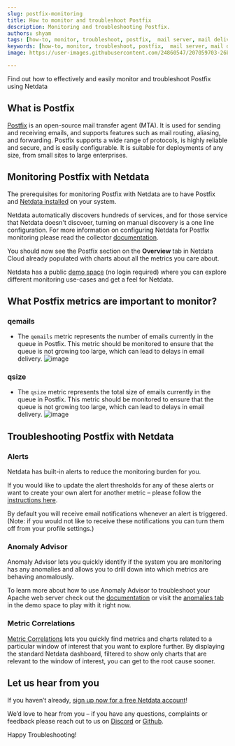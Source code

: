 ```yaml
---
slug: postfix-monitoring
title: How to monitor and troubleshoot Postfix
description: Monitoring and troubleshooting Postfix.
authors: shyam
tags: [how-to, monitor, troubleshoot, postfix,  mail server, mail delivery, smtp mail server, mail delivery, SMTP]
keywords: [how-to, monitor, troubleshoot, postfix,  mail server, mail delivery, smtp mail server, mail delivery, SMTP]
image: https://user-images.githubusercontent.com/24860547/207059703-26b133ce-571c-429e-8b56-95b802e4ed16.png

---
```


Find out how to effectively and easily monitor and troubleshoot Postfix using Netdata

<!--truncate-->
## What is Postfix

[Postfix](https://www.postfix.org/) is an open-source mail transfer agent (MTA). It is used for sending and receiving emails, and supports features such as mail routing, aliasing, and forwarding. Postfix supports a wide range of protocols, is highly reliable and secure, and is easily configurable. It is suitable for deployments of any size, from small sites to large enterprises.

## Monitoring Postfix with Netdata

The prerequisites for monitoring Postfix with Netdata are to have Postfix and [Netdata installed](https://learn.netdata.cloud/docs/cloud/get-started) on your system. 

Netdata automatically discovers hundreds of services, and for those service that Netdata doesn't discvoer, turning on manual discovery is a one line configuration. For more information on configuring Netdata for Postfix monitoring please read the collector [documentation](https://learn.netdata.cloud/docs/agent/collectors/python.d.plugin/postfix).

You should now see the Postfix section on the **Overview** tab in Netdata Cloud already populated with charts about all the metrics you care about.

Netdata has a public [demo space](https://app.netdata.cloud/spaces/netdata-demo) (no login required) where you can explore different monitoring use-cases and get a feel for Netdata.

## What Postfix metrics are important to monitor?

### qemails
 - The <code>qemails</code> metric represents the number of emails currently in the queue in Postfix. This metric should be monitored to ensure that the queue is not growing too large, which can lead to delays in email delivery.
![image](https://user-images.githubusercontent.com/24860547/207016300-e26f91ec-d483-4b4f-a750-9c47f1d69e80.png)

### qsize
 - The <code>qsize</code> metric represents the total size of emails currently in the queue in Postfix. This metric should be monitored to ensure that the queue is not growing too large, which can lead to delays in email delivery.
![image](https://user-images.githubusercontent.com/24860547/207016351-86ac7034-0304-4f29-abff-8a3271101c01.png)

## Troubleshooting Postfix with Netdata

### Alerts
Netdata has built-in alerts to reduce the monitoring burden for you. 

If you would like to update the alert thresholds for any of these alerts or want to create your own alert for another metric – please follow the [instructions here](https://learn.netdata.cloud/docs/monitor/configure-alarms).

By default you will receive email notifications whenever an alert is triggered. (Note: if you would not like to receive these notifications you can turn them off from your profile settings.)

### Anomaly Advisor
Anomaly Advisor lets you quickly identify if the system you are monitoring has any anomalies and allows you to drill down into which metrics are behaving anomalously.

To learn more about how to use Anomaly Advisor to troubleshoot your Apache web server check out the [documentation](https://learn.netdata.cloud/docs/cloud/insights/anomaly-advisor) or visit the [anomalies tab](https://app.netdata.cloud/spaces/netdata-demo/rooms/apache/anomalies) in the demo space to play with it right now.
### Metric Correlations 
[Metric Correlations](https://learn.netdata.cloud/docs/cloud/insights/metric-correlations) lets you quickly find metrics and charts related to a particular window of interest that you want to explore further. By displaying the standard Netdata dashboard, filtered to show only charts that are relevant to the window of interest, you can get to the root cause sooner.

## Let us hear from you
If you haven’t already, [sign up now for a free Netdata account](https://app.netdata.cloud/?utm_campaign=technical&utm_source=content&utm_medium=blog&utm_content=postfix-monitoring)! 

We’d love to hear from you – if you have any questions, complaints or feedback please reach out to us on [Discord](https://discord.com/invite/mPZ6WZKKG2) or [Github](https://github.com/netdata/netdata/).

Happy Troubleshooting!
